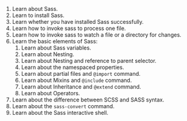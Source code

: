 1. Learn about Sass.
2. Learn to install Sass.
3. Learn whether you have installed Sass successfully.
4. Learn how to invoke sass to process one file.
5. Learn how to invoke sass to watch a file or a directory for changes.
6. Learn the basic elements of Sass:
    1. Learn about Sass variables.
    1. Learn about Nesting.
    1. Learn about Nesting and reference to parent selector.
    1. Learn about the namespaced properties.
    1. Learn about partial files and `@import` command.
    1. Learn about Mixins and `@include` command.
    1. Learn about Inheritance and `@extend` command.
    1. Learn about Operators.
7. Learn about the difference between SCSS and SASS syntax.  
8. Learn about the `sass-convert` command.
9. Learn about the Sass interactive shell.
  

